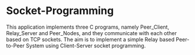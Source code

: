 # Socket-Programming
This application implements three C programs, namely Peer_Client, Relay_Server and Peer_Nodes, and they communicate with each other based on TCP sockets. The aim is to implement a simple Relay based Peer-to-Peer System using Client-Server socket programming.
